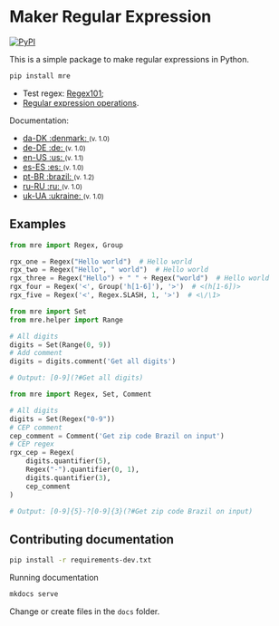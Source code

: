 # Maker Regular Expression
<a href="https://pypi.org/project/mre/">
  <img alt="PyPI" src="https://img.shields.io/pypi/v/mre.svg">
</a>

This is a simple package to make regular expressions in Python.

```bash
pip install mre
```

- Test regex: [Regex101](https://regex101.com/);
- [Regular expression operations](https://docs.python.org/3/library/re.html).

<span>Documentation:</span>
- <a href="https://alvarofpp.github.io/mre/da_DK">
    da-DK <span>:denmark:</span>
  </a> <small>(v. 1.0)</small>
- <a href="https://alvarofpp.github.io/mre/de_DE">
    de-DE <span>:de:</span>
  </a> <small>(v. 1.0)</small>
- <a href="https://alvarofpp.github.io/mre/en_US">
    en-US <span>:us:</span>
  </a> <small>(v. 1.1)</small>
- <a href="https://alvarofpp.github.io/mre/es_ES">
    es-ES <span>:es:</span>
  </a> <small>(v. 1.0)</small>
- <a href="https://alvarofpp.github.io/mre/pt_BR">
    pt-BR <span>:brazil:</span>
  </a> <small>(v. 1.2)</small>
- <a href="https://alvarofpp.github.io/mre/ru_RU">
    ru-RU <span>:ru:</span>
  </a> <small>(v. 1.0)</small>
- <a href="https://alvarofpp.github.io/mre/uk_UA">
    uk-UA <span>:ukraine:</span>
  </a> <small>(v. 1.0)</small>

## Examples
```py
from mre import Regex, Group

rgx_one = Regex("Hello world")  # Hello world
rgx_two = Regex("Hello", " world")  # Hello world
rgx_three = Regex("Hello") + " " + Regex("world")  # Hello world
rgx_four = Regex('<', Group('h[1-6]'), '>')  # <(h[1-6])>
rgx_five = Regex('<', Regex.SLASH, 1, '>')  # <\/\1>
```

```py
from mre import Set
from mre.helper import Range

# All digits
digits = Set(Range(0, 9))
# Add comment
digits = digits.comment('Get all digits')

# Output: [0-9](?#Get all digits)
```

```py
from mre import Regex, Set, Comment

# All digits
digits = Set(Regex("0-9"))
# CEP comment
cep_comment = Comment('Get zip code Brazil on input')
# CEP regex
rgx_cep = Regex(
    digits.quantifier(5),
    Regex("-").quantifier(0, 1),
    digits.quantifier(3),
    cep_comment
)

# Output: [0-9]{5}-?[0-9]{3}(?#Get zip code Brazil on input)
```

## Contributing documentation

```bash
pip install -r requirements-dev.txt
```
Running documentation

```bash
mkdocs serve
```
Change or create files in the `docs` folder.

